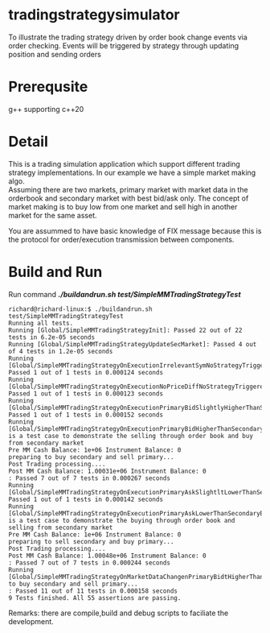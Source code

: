 # tradingstrategysimulator
To illustrate the trading strategy driven by order book change events via order checking. Events will be triggered by strategy through updating position and sending orders

Prerequsite
=========
g++ supporting c++20  

Detail
=======
This is a trading simulation application which support different trading strategy implementations. In our example we have a simple market making algo.  
Assuming there are two markets, primary market with market data in the orderbook and secondary market with best bid/ask only. The concept of market making is to buy low from one market and sell high in another market for the same asset.  

You are assummed to have basic knowledge of FIX message because this is the protocol for order/execution transmission between components.

Build and Run
=========
Run command ***./buildandrun.sh test/SimpleMMTradingStrategyTest***
```
richard@richard-linux:$ ./buildandrun.sh test/SimpleMMTradingStrategyTest
Running all tests.
Running [Global/SimpleMMTradingStrategyInit]: Passed 22 out of 22 tests in 6.2e-05 seconds
Running [Global/SimpleMMTradingStrategyUpdateSecMarket]: Passed 4 out of 4 tests in 1.2e-05 seconds
Running [Global/SimpleMMTradingStrategyOnExecutionIrrelevantSymNoStrategyTriggered]: Passed 1 out of 1 tests in 0.000124 seconds
Running [Global/SimpleMMTradingStrategyOnExecutionNoPriceDiffNoStrategyTriggered]: Passed 1 out of 1 tests in 0.000123 seconds
Running [Global/SimpleMMTradingStrategyOnExecutionPrimaryBidSlightlyHigherThanSecondaryAskNoStrategyTriggered]: Passed 1 out of 1 tests in 0.000152 seconds
Running [Global/SimpleMMTradingStrategyOnExecutionPrimaryBidHigherThanSecondaryAskStrategyTriggered]This is a test case to demonstrate the selling through order book and buy from secondary market
Pre MM Cash Balance: 1e+06 Instrument Balance: 0
preparing to buy secondary and sell primary...
Post Trading processing....
Post MM Cash Balance: 1.00031e+06 Instrument Balance: 0
: Passed 7 out of 7 tests in 0.000267 seconds
Running [Global/SimpleMMTradingStrategyOnExecutionPrimaryAskSlightltLowerThanSecondaryBidNoStrategyTriggered]: Passed 1 out of 1 tests in 0.000142 seconds
Running [Global/SimpleMMTradingStrategyOnExecutionPrimaryAskLowerThanSecondaryBidStrategyTriggered]This is a test case to demonstrate the buying through order book and selling from secondary market
Pre MM Cash Balance: 1e+06 Instrument Balance: 0
preparing to sell secondary and buy primary...
Post Trading processing....
Post MM Cash Balance: 1.00048e+06 Instrument Balance: 0
: Passed 7 out of 7 tests in 0.000244 seconds
Running [Global/SimpleMMTradingStrategyOnMarketDataChangenPrimaryBidtHigherThanSecondaryAskStrategyTriggered]preparing to buy secondary and sell primary...
: Passed 11 out of 11 tests in 0.000158 seconds
9 Tests finished. All 55 assertions are passing.
```

Remarks: there are compile,build and debug scripts to faciliate the development. 
